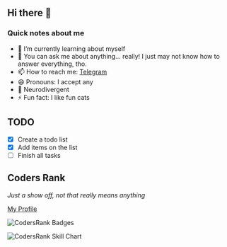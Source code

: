 ## Hi there 👋

### Quick notes about me
- 🌱 I’m currently learning about myself
- 💬 You can ask me about anything... really! I just may not know how to answer everything, tho.
- 📫 How to reach me: [Telegram](https://t.me/SkyaTura)
- 😄 Pronouns: I accept any
- 🧠 Neurodivergent
- ⚡ Fun fact: I like fun cats

## TODO

- [x] Create a todo list
- [x] Add items on the list
- [ ] Finish all tasks

## Coders Rank

_Just a show off, not that really means anything_

[My Profile](https://profile.codersrank.io/user/skyatura)

![CodersRank Badges](https://cr-ss-service.azurewebsites.net/api/ScreenShot?widget=summary&username=SkyaTura&show-avatar=true)

![CodersRank Skill Chart](https://cr-skills-chart-widget.azurewebsites.net/api/api?username=SkyaTura)
